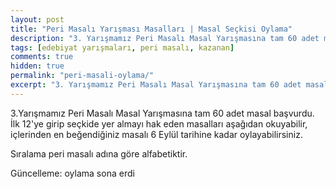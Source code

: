 ```yaml
---
layout: post
title: "Peri Masalı Yarışması Masalları | Masal Seçkisi Oylama"
description: "3. Yarışmamız Peri Masalı Masal Yarışmasına tam 60 adet masal başvurdu. İlk 12'ye girip seçkide yer almayı hak eden masalları aşağıdan okuyabilir, içlerinden en beğendiğiniz masalı 6 Eylül tarihine kadar oylayabilirsiniz."
tags: [edebiyat yarışmaları, peri masalı, kazanan]
comments: true
hidden: true
permalink: "peri-masali-oylama/"
excerpt: "3. Yarışmamız Peri Masalı Masal Yarışmasına tam 60 adet masal başvurdu. İlk 12'ye girip seçkide yer almayı hak eden masalları aşağıdan okuyabilir, içlerinden en beğendiğiniz masalı 6 Eylül tarihine kadar oylayabilirsiniz."
---
```


3.Yarışmamız Peri Masalı Masal Yarışmasına tam 60 adet masal başvurdu. İlk 12'ye girip seçkide yer almayı hak eden masalları aşağıdan okuyabilir, içlerinden en beğendiğiniz masalı 6 Eylül tarihine kadar oylayabilirsiniz.

Sıralama peri masalı adına göre alfabetiktir.

Güncelleme: oylama sona erdi